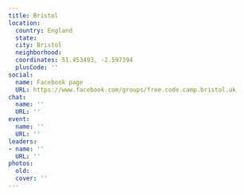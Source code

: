 ```yaml
---
title: Bristol
location:
  country: England
  state: 
  city: Bristol
  neighborhood: 
  coordinates: 51.453493, -2.597394
  plusCode: ''
social:
  name: Facebook page
  URL: https://www.facebook.com/groups/free.code.camp.bristol.uk
chat:
  name: ''
  URL: ''
event:
  name: ''
  URL: ''
leaders:
- name: ''
  URL: ''
photos:
  old: 
  cover: ''
---
```


